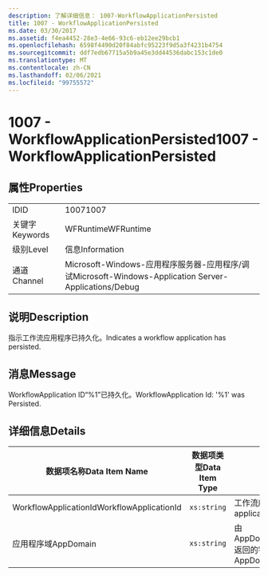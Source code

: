 ```yaml
---
description: 了解详细信息： 1007-WorkflowApplicationPersisted
title: 1007 - WorkflowApplicationPersisted
ms.date: 03/30/2017
ms.assetid: f4ea4452-28e3-4e66-93c6-eb12ee29bcb1
ms.openlocfilehash: 6598f4490d20f84abfc95223f9d5a3f4231b4754
ms.sourcegitcommit: ddf7edb67715a5b9a45e3dd44536dabc153c1de0
ms.translationtype: MT
ms.contentlocale: zh-CN
ms.lasthandoff: 02/06/2021
ms.locfileid: "99755572"
---
```

# <a name="1007---workflowapplicationpersisted"></a><span data-ttu-id="2a866-103">1007 - WorkflowApplicationPersisted</span><span class="sxs-lookup"><span data-stu-id="2a866-103">1007 - WorkflowApplicationPersisted</span></span>

## <a name="properties"></a><span data-ttu-id="2a866-104">属性</span><span class="sxs-lookup"><span data-stu-id="2a866-104">Properties</span></span>  
  
|||  
|-|-|  
|<span data-ttu-id="2a866-105">ID</span><span class="sxs-lookup"><span data-stu-id="2a866-105">ID</span></span>|<span data-ttu-id="2a866-106">1007</span><span class="sxs-lookup"><span data-stu-id="2a866-106">1007</span></span>|  
|<span data-ttu-id="2a866-107">关键字</span><span class="sxs-lookup"><span data-stu-id="2a866-107">Keywords</span></span>|<span data-ttu-id="2a866-108">WFRuntime</span><span class="sxs-lookup"><span data-stu-id="2a866-108">WFRuntime</span></span>|  
|<span data-ttu-id="2a866-109">级别</span><span class="sxs-lookup"><span data-stu-id="2a866-109">Level</span></span>|<span data-ttu-id="2a866-110">信息</span><span class="sxs-lookup"><span data-stu-id="2a866-110">Information</span></span>|  
|<span data-ttu-id="2a866-111">通道</span><span class="sxs-lookup"><span data-stu-id="2a866-111">Channel</span></span>|<span data-ttu-id="2a866-112">Microsoft-Windows-应用程序服务器-应用程序/调试</span><span class="sxs-lookup"><span data-stu-id="2a866-112">Microsoft-Windows-Application Server-Applications/Debug</span></span>|  
  
## <a name="description"></a><span data-ttu-id="2a866-113">说明</span><span class="sxs-lookup"><span data-stu-id="2a866-113">Description</span></span>  

 <span data-ttu-id="2a866-114">指示工作流应用程序已持久化。</span><span class="sxs-lookup"><span data-stu-id="2a866-114">Indicates a workflow application has persisted.</span></span>  
  
## <a name="message"></a><span data-ttu-id="2a866-115">消息</span><span class="sxs-lookup"><span data-stu-id="2a866-115">Message</span></span>  

 <span data-ttu-id="2a866-116">WorkflowApplication ID“%1”已持久化。</span><span class="sxs-lookup"><span data-stu-id="2a866-116">WorkflowApplication Id: '%1' was Persisted.</span></span>  
  
## <a name="details"></a><span data-ttu-id="2a866-117">详细信息</span><span class="sxs-lookup"><span data-stu-id="2a866-117">Details</span></span>  
  
|<span data-ttu-id="2a866-118">数据项名称</span><span class="sxs-lookup"><span data-stu-id="2a866-118">Data Item Name</span></span>|<span data-ttu-id="2a866-119">数据项类型</span><span class="sxs-lookup"><span data-stu-id="2a866-119">Data Item Type</span></span>|<span data-ttu-id="2a866-120">说明</span><span class="sxs-lookup"><span data-stu-id="2a866-120">Description</span></span>|  
|--------------------|--------------------|-----------------|  
|<span data-ttu-id="2a866-121">WorkflowApplicationId</span><span class="sxs-lookup"><span data-stu-id="2a866-121">WorkflowApplicationId</span></span>|`xs:string`|<span data-ttu-id="2a866-122">工作流应用程序 ID</span><span class="sxs-lookup"><span data-stu-id="2a866-122">The workflow application id</span></span>|  
|<span data-ttu-id="2a866-123">应用程序域</span><span class="sxs-lookup"><span data-stu-id="2a866-123">AppDomain</span></span>|`xs:string`|<span data-ttu-id="2a866-124">由 AppDomain.CurrentDomain.FriendlyName 返回的字符串。</span><span class="sxs-lookup"><span data-stu-id="2a866-124">The string returned by AppDomain.CurrentDomain.FriendlyName.</span></span>|
